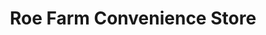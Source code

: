 ---
title: "Roe Farm Convenience Store"
url: /derby/roe-farm-convenience-store/
shop: convenience
---